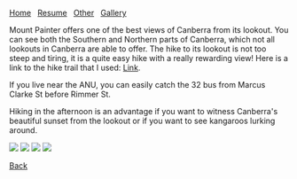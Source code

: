[Home](./)&nbsp;&nbsp;&nbsp;[Resume](assets/resume.pdf)&nbsp;&nbsp;&nbsp;[Other](./other.html)&nbsp;&nbsp;&nbsp;[Gallery](./gallery.html)

Mount Painter offers one of the best views of Canberra from its lookout. You can see both the Southern and Northern parts of Canberra, which not all lookouts in Canberra are able to offer. The hike to its lookout is not too steep and tiring, it is a quite easy hike with a really rewarding view! Here is a link to the hike trail that I used: [Link](https://www.alltrails.com/trail/australia/australian-capital-territory/mount-painter-via-bicentennial-nature-trail).

If you live near the ANU, you can easily catch the 32 bus from Marcus Clarke St before Rimmer St.

Hiking in the afternoon is an advantage if you want to witness Canberra's beautiful sunset from the lookout or if you want to see kangaroos lurking around.

![](/assets/img/mtpainter_1.HEIC)
![](/assets/img/mtpainter_2.heic)
![](/assets/img/mtpainter_3.HEIC)
![](/assets/img/mtpainter_4.HEIC)

[Back](./gallery.html)
